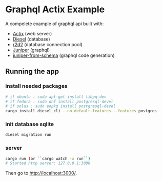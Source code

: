 # Graphql Actix Example

A compelete example of graphql api built with:

- [Actix](https://github.com/actix/actix-web) (web server)
- [Diesel](http://diesel.rs) (database)
- [r2d2](https://github.com/sfackler/r2d2) (database connection pool)
- [Juniper](https://github.com/graphql-rust/juniper) (graphql)
- [juniper-from-schema](https://github.com/davidpdrsn/juniper-from-schema) (graphql code generation)

## Running the app

### install needed packages

```bash
# if ubuntu : sudo apt-get install libpq-dev
# if fedora : sudo dnf install postgresql-devel
# if solus : sudo eopkg install postgresql-devel
cargo install diesel_cli --no-default-features --features postgres
```

### init database sqlite

```bash
diesel migration run
```

### server

```bash
cargo run (or ``cargo watch -x run``)
# Started http server: 127.0.0.1:3000
```

Then go to <http://localhost:3000/>.
